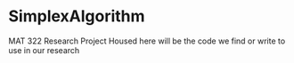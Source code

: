 # SimplexAlgorithm
MAT 322 Research Project
Housed here will be the code we find or write to use in our research
